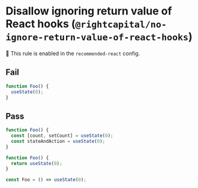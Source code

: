 # Disallow ignoring return value of React hooks (`@rightcapital/no-ignore-return-value-of-react-hooks`)

💼 This rule is enabled in the `recommended-react` config.

<!-- end auto-generated rule header -->

## Fail

```js
function Foo() {
  useState(0);
}
```

## Pass

```js
function Foo() {
  const [count, setCount] = useState(0);
  const stateAndAction = useState(0);
}
```

```js
function Foo() {
  return useState(0);
}
```

```js
const Foo = () => useState(0);
```
